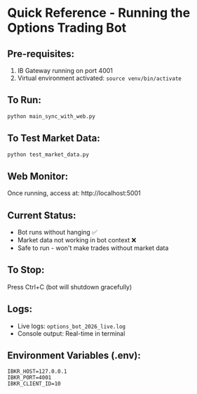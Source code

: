 # Quick Reference - Running the Options Trading Bot

## Pre-requisites:
1. IB Gateway running on port 4001
2. Virtual environment activated: `source venv/bin/activate`

## To Run:
```bash
python main_sync_with_web.py
```

## To Test Market Data:
```bash
python test_market_data.py
```

## Web Monitor:
Once running, access at: http://localhost:5001

## Current Status:
- Bot runs without hanging ✅
- Market data not working in bot context ❌
- Safe to run - won't make trades without market data

## To Stop:
Press Ctrl+C (bot will shutdown gracefully)

## Logs:
- Live logs: `options_bot_2026_live.log`
- Console output: Real-time in terminal

## Environment Variables (.env):
```
IBKR_HOST=127.0.0.1
IBKR_PORT=4001
IBKR_CLIENT_ID=10
``` 